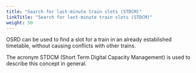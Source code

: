 ```yaml
---
title: "Search for last-minute train slots (STDCM)"
linkTitle: "Search for last-minute train slots (STDCM)"
weight: 50
---
```


OSRD can be used to find a slot for a train in an already established
timetable, without causing conflicts with other trains.

The acronym STDCM (Short Term Digital Capacity Management) is used
to describe this concept in general.
